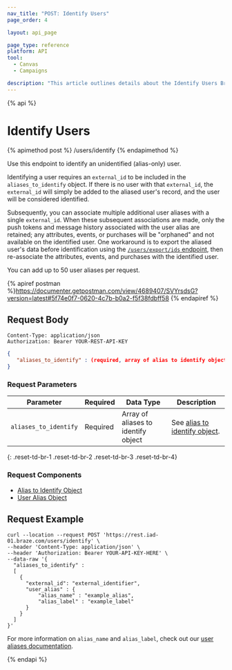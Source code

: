 ```yaml
---
nav_title: "POST: Identify Users"
page_order: 4

layout: api_page

page_type: reference
platform: API
tool:
  - Canvas
  - Campaigns

description: "This article outlines details about the Identify Users Braze endpoint."
---
```

{% api %}
# Identify Users
{% apimethod post %}
/users/identify
{% endapimethod %}

Use this endpoint to identify an unidentified (alias-only) user.

Identifying a user requires an `external_id` to be included in the `aliases_to_identify` object. If there is no user with that `external_id`, the `external_id` will simply be added to the aliased user's record, and the user will be considered identified.

Subsequently, you can associate multiple additional user aliases with a single `external_id`. When these subsequent associations are made, only the push tokens and message history associated with the user alias are retained; any attributes, events, or purchases will be "orphaned" and not available on the identified user. One workaround is to export the aliased user's data before identification using the [`/users/export/ids` endpoint]({{site.baseurl}}/api/endpoints/export/user_data/post_user_identify/), then re-associate the attributes, events, and purchases with the identified user.

You can add up to 50 user aliases per request.

{% apiref postman %}https://documenter.getpostman.com/view/4689407/SVYrsdsG?version=latest#5f74e0f7-0620-4c7b-b0a2-f5f38fdbff58 {% endapiref %}

## Request Body

```
Content-Type: application/json
Authorization: Bearer YOUR-REST-API-KEY
```

```json
{
   "aliases_to_identify" : (required, array of alias to identify objects)
}
```

### Request Parameters

| Parameter | Required | Data Type | Description |
| -----------|----------| --------|------- |
| `aliases_to_identify` | Required | Array of aliases to identify object | See [alias to identify object]({{site.baseurl}}/api/objects_filters/aliases_to_identify/). |
{: .reset-td-br-1 .reset-td-br-2 .reset-td-br-3  .reset-td-br-4}

### Request Components
- [Alias to Identify Object]({{site.baseurl}}/api/objects_filters/aliases_to_identify/)
- [User Alias Object]({{site.baseurl}}/api/objects_filters/user_alias_object/)

## Request Example
```
curl --location --request POST 'https://rest.iad-01.braze.com/users/identify' \
--header 'Content-Type: application/json' \
--header 'Authorization: Bearer YOUR-API-KEY-HERE' \
--data-raw '{
  "aliases_to_identify" : 
  [
    {
      "external_id": "external_identifier",
      "user_alias" : {
          "alias_name" : "example_alias",
          "alias_label" : "example_label"
      }
    }
  ]
}'
```

For more information on `alias_name` and `alias_label`, check out our [user aliases documentation]({{site.baseurl}}/user_guide/data_and_analytics/user_data_collection/user_profile_lifecycle/#user-aliases).

{% endapi %}

